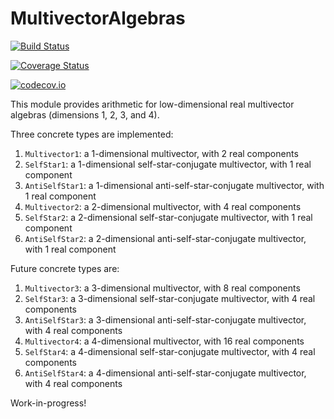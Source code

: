 # MultivectorAlgebras

[![Build Status](https://travis-ci.org/meirizarrygelpi/MultivectorAlgebras.jl.svg?branch=master)](https://travis-ci.org/meirizarrygelpi/MultivectorAlgebras.jl)

[![Coverage Status](https://coveralls.io/repos/meirizarrygelpi/MultivectorAlgebras.jl/badge.svg?branch=master&service=github)](https://coveralls.io/github/meirizarrygelpi/MultivectorAlgebras.jl?branch=master)

[![codecov.io](http://codecov.io/github/meirizarrygelpi/MultivectorAlgebras.jl/coverage.svg?branch=master)](http://codecov.io/github/meirizarrygelpi/MultivectorAlgebras.jl?branch=master)

This module provides arithmetic for low-dimensional real multivector algebras (dimensions 1, 2, 3, and 4).

Three concrete types are implemented:

1. `Multivector1`: a 1-dimensional multivector, with 2 real components
1. `SelfStar1`: a 1-dimensional self-star-conjugate multivector, with 1 real component
1. `AntiSelfStar1`: a 1-dimensional anti-self-star-conjugate multivector, with 1 real component
1. `Multivector2`: a 2-dimensional multivector, with 4 real components
1. `SelfStar2`: a 2-dimensional self-star-conjugate multivector, with 1 real component
1. `AntiSelfStar2`: a 2-dimensional anti-self-star-conjugate multivector, with 1 real component

Future concrete types are:

1. `Multivector3`: a 3-dimensional multivector, with 8 real components
1. `SelfStar3`: a 3-dimensional self-star-conjugate multivector, with 4 real components
1. `AntiSelfStar3`: a 3-dimensional anti-self-star-conjugate multivector, with 4 real components
1. `Multivector4`: a 4-dimensional multivector, with 16 real components
1. `SelfStar4`: a 4-dimensional self-star-conjugate multivector, with 4 real components
1. `AntiSelfStar4`: a 4-dimensional anti-self-star-conjugate multivector, with 4 real components

Work-in-progress!
